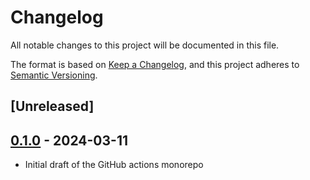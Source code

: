 # Changelog

All notable changes to this project will be documented in this file.

The format is based on [Keep a Changelog](https://keepachangelog.com/en/1.1.0/),
and this project adheres to [Semantic Versioning](https://semver.org/spec/v2.0.0.html).

## [Unreleased]


## [0.1.0] - 2024-03-11

- Initial draft of the GitHub actions monorepo


[0.1.0]: https://github.com/rwaight/test-actions/releases/tag/v0.1.0

